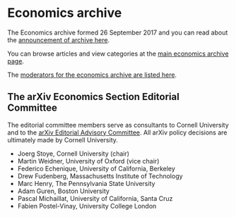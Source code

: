 # Economics archive

The Economics archive formed 26 September 2017 and you can read about the [announcement of archive here](../../new/econ_announce.md).

You can browse articles and view categories at the [main economics archive page](https://arxiv.org/archive/econ).

The [moderators for the economics archive are listed here](https://arxiv.org/moderators#economics#economics).


<span id="AdvisoryCommittee"></span>
## The arXiv Economics Section Editorial Committee

The editorial committee members serve as consultants to Cornell University and to the [arXiv Editorial Advisory Committee](../../about/people/editorial_advisory_council.md). All arXiv policy decisions are ultimately made by Cornell University.

- Joerg Stoye, Cornell University (chair)
- Martin Weidner, University of Oxford (vice chair)
- Federico Echenique, University of California, Berkeley
- Drew Fudenberg, Massachusetts Institute of Technology
- Marc Henry, The Pennsylvania State University
- Adam Guren, Boston University
- Pascal Michaillat, University of California, Santa Cruz
- Fabien Postel-Vinay, University College London
